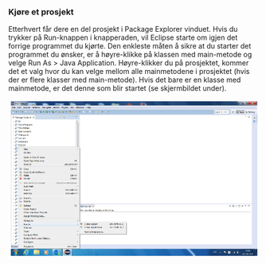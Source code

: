 ### Kjøre et prosjekt

Etterhvert får dere en del prosjekt i Package Explorer vinduet. Hvis du trykker på Run-knappen i
knapperaden, vil Eclipse starte om igjen det forrige programmet du kjørte. Den enkleste måten å sikre at du
starter det programmet du ønsker, er å høyre-klikke på klassen med main-metode og velge Run As > Java
Application. Høyre-klikker du på prosjektet, kommer det et valg hvor du kan velge mellom alle mainmetodene
i prosjektet (hvis der er flere klasser med main-metode). Hvis det bare er en klasse med mainmetode,
er det denne som blir startet (se skjermbildet under).

![](assets/markdown-img-paste-20190821110700602.png)
